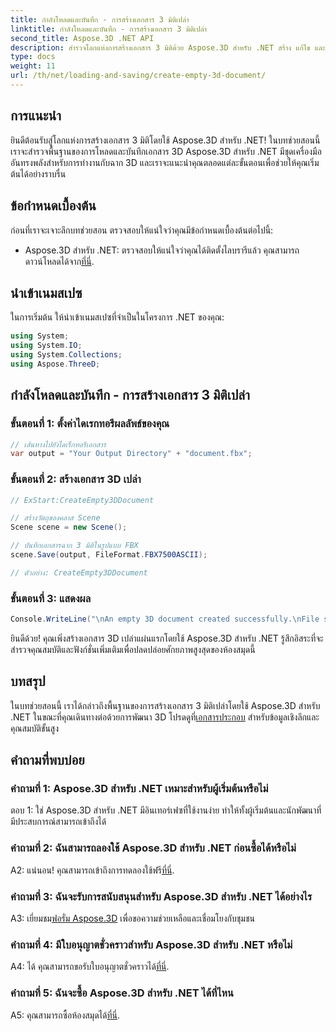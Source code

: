 ```yaml
---
title: กำลังโหลดและบันทึก - การสร้างเอกสาร 3 มิติเปล่า
linktitle: กำลังโหลดและบันทึก - การสร้างเอกสาร 3 มิติเปล่า
second_title: Aspose.3D .NET API
description: สำรวจโลกแห่งการสร้างเอกสาร 3 มิติด้วย Aspose.3D สำหรับ .NET สร้าง แก้ไข และบันทึกฉาก 3 มิติที่น่าทึ่งได้อย่างง่ายดาย
type: docs
weight: 11
url: /th/net/loading-and-saving/create-empty-3d-document/
---
```

## การแนะนำ

ยินดีต้อนรับสู่โลกแห่งการสร้างเอกสาร 3 มิติโดยใช้ Aspose.3D สำหรับ .NET! ในบทช่วยสอนนี้ เราจะสำรวจพื้นฐานของการโหลดและบันทึกเอกสาร 3D Aspose.3D สำหรับ .NET มีชุดเครื่องมืออันทรงพลังสำหรับการทำงานกับฉาก 3D และเราจะแนะนำคุณตลอดแต่ละขั้นตอนเพื่อช่วยให้คุณเริ่มต้นได้อย่างราบรื่น

## ข้อกำหนดเบื้องต้น

ก่อนที่เราจะเจาะลึกบทช่วยสอน ตรวจสอบให้แน่ใจว่าคุณมีข้อกำหนดเบื้องต้นต่อไปนี้:

-  Aspose.3D สำหรับ .NET: ตรวจสอบให้แน่ใจว่าคุณได้ติดตั้งไลบรารีแล้ว คุณสามารถดาวน์โหลดได้จาก[ที่นี่](https://releases.aspose.com/3d/net/).

## นำเข้าเนมสเปซ

ในการเริ่มต้น ให้นำเข้าเนมสเปซที่จำเป็นในโครงการ .NET ของคุณ:

```csharp
using System;
using System.IO;
using System.Collections;
using Aspose.ThreeD;
```

## กำลังโหลดและบันทึก - การสร้างเอกสาร 3 มิติเปล่า

### ขั้นตอนที่ 1: ตั้งค่าไดเรกทอรีผลลัพธ์ของคุณ

```csharp
// เส้นทางไปยังไดเร็กทอรีเอกสาร
var output = "Your Output Directory" + "document.fbx";
```

### ขั้นตอนที่ 2: สร้างเอกสาร 3D เปล่า

```csharp
// ExStart:CreateEmpty3DDocument

// สร้างวัตถุของคลาส Scene
Scene scene = new Scene();

// บันทึกเอกสารฉาก 3 มิติในรูปแบบ FBX
scene.Save(output, FileFormat.FBX7500ASCII);

// ตัวอย่าง: CreateEmpty3DDocument
```

### ขั้นตอนที่ 3: แสดงผล

```csharp
Console.WriteLine("\nAn empty 3D document created successfully.\nFile saved at " + output);
```

ยินดีด้วย! คุณเพิ่งสร้างเอกสาร 3D เปล่าแผ่นแรกโดยใช้ Aspose.3D สำหรับ .NET รู้สึกอิสระที่จะสำรวจคุณสมบัติและฟังก์ชั่นเพิ่มเติมเพื่อปลดปล่อยศักยภาพสูงสุดของห้องสมุดนี้

## บทสรุป

 ในบทช่วยสอนนี้ เราได้กล่าวถึงพื้นฐานของการสร้างเอกสาร 3 มิติเปล่าโดยใช้ Aspose.3D สำหรับ .NET ในขณะที่คุณเดินทางต่อด้วยการพัฒนา 3D โปรดดูที่[เอกสารประกอบ](https://reference.aspose.com/3d/net/) สำหรับข้อมูลเชิงลึกและคุณสมบัติขั้นสูง

## คำถามที่พบบ่อย

### คำถามที่ 1: Aspose.3D สำหรับ .NET เหมาะสำหรับผู้เริ่มต้นหรือไม่

ตอบ 1: ใช่ Aspose.3D สำหรับ .NET มีอินเทอร์เฟซที่ใช้งานง่าย ทำให้ทั้งผู้เริ่มต้นและนักพัฒนาที่มีประสบการณ์สามารถเข้าถึงได้

### คำถามที่ 2: ฉันสามารถลองใช้ Aspose.3D สำหรับ .NET ก่อนซื้อได้หรือไม่

 A2: แน่นอน! คุณสามารถเข้าถึงการทดลองใช้ฟรี[ที่นี่](https://releases.aspose.com/).

### คำถามที่ 3: ฉันจะรับการสนับสนุนสำหรับ Aspose.3D สำหรับ .NET ได้อย่างไร

 A3: เยี่ยมชม[ฟอรั่ม Aspose.3D](https://forum.aspose.com/c/3d/18) เพื่อขอความช่วยเหลือและเชื่อมโยงกับชุมชน

### คำถามที่ 4: มีใบอนุญาตชั่วคราวสำหรับ Aspose.3D สำหรับ .NET หรือไม่

 A4: ได้ คุณสามารถขอรับใบอนุญาตชั่วคราวได้[ที่นี่](https://purchase.aspose.com/temporary-license/).

### คำถามที่ 5: ฉันจะซื้อ Aspose.3D สำหรับ .NET ได้ที่ไหน

 A5: คุณสามารถซื้อห้องสมุดได้[ที่นี่](https://purchase.aspose.com/buy).